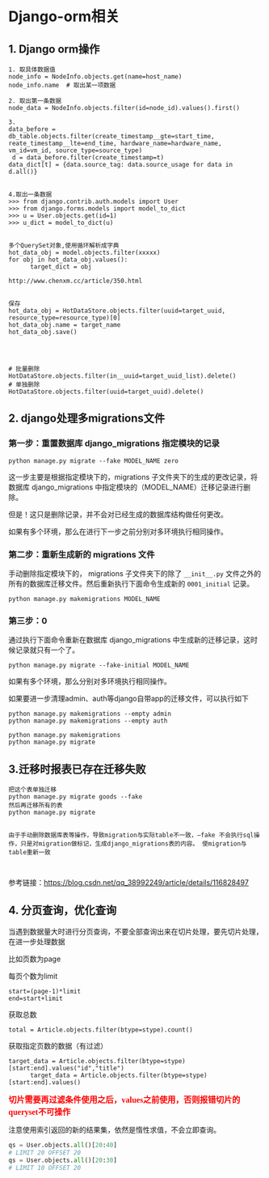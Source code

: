 





# Django-orm相关





## 1. Django orm操作

```
1. 取具体数据值
node_info = NodeInfo.objects.get(name=host_name)
node_info.name  # 取出某一项数据

2. 取出第一条数据
node_data = NodeInfo.objects.filter(id=node_id).values().first()

3.
data_before = db_table.objects.filter(create_timestamp__gte=start_time, reate_timestamp__lte=end_time, hardware_name=hardware_name, vm_id=vm_id, source_type=source_type)
 d = data_before.filter(create_timestamp=t)
data_dict[t] = {data.source_tag: data.source_usage for data in d.all()}


4.取出一条数据
>>> from django.contrib.auth.models import User  
>>> from django.forms.models import model_to_dict  
>>> u = User.objects.get(id=1)  
>>> u_dict = model_to_dict(u)  


多个QuerySet对象,使用循环解析成字典
hot_data_obj = model.objects.filter(xxxxx)
for obj in hot_data_obj.values():
      target_dict = obj
      
http://www.chenxm.cc/article/350.html


保存
hot_data_obj = HotDataStore.objects.filter(uuid=target_uuid, resource_type=resource_type)[0]
hot_data_obj.name = target_name
hot_data_obj.save()




# 批量删除
HotDataStore.objects.filter(in__uuid=target_uuid_list).delete()
# 单独删除
HotDataStore.objects.filter(uuid=target_uuid).delete()

```



## 2. django处理多migrations文件





### 第一步：重置数据库 django_migrations 指定模块的记录

```
python manage.py migrate --fake MODEL_NAME zero
```

这一步主要是根据指定模块下的，migrations 子文件夹下的生成的更改记录，将数据库 django_migrations 中指定模块的（MODEL_NAME）迁移记录进行删除。

但是！这只是删除记录，并不会对已经生成的数据库结构做任何更改。

如果有多个环境，那么在进行下一步之前分别对多环境执行相同操作。

### 第二步：重新生成新的 migrations 文件

手动删除指定模块下的， migrations 子文件夹下的除了 `__init__.py` 文件之外的所有的数据库迁移文件。然后重新执行下面命令生成新的 `0001_initial` 记录。

```
python manage.py makemigrations MODEL_NAME
```

### 第三步：0

通过执行下面命令重新在数据库 django_migrations 中生成新的迁移记录，这时候记录就只有一个了。

```
python manage.py migrate --fake-initial MODEL_NAME
```

如果有多个环境，那么分别对多环境执行相同操作。





如果要进一步清理admin、auth等django自带app的迁移文件，可以执行如下

```
python manage.py makemigrations --empty admin
python manage.py makemigrations --empty auth

python manage.py makemigrations
python manage.py migrate
```





## 3.迁移时报表已存在迁移失败





```
把这个表单独迁移
python manage.py migrate goods --fake
然后再迁移所有的表
python manage.py migrate


由于手动删除数据库表等操作，导致migration与实际table不一致，–fake 不会执行sql操作，只是对migration做标记，生成django_migrations表的内容。 使migration与table重新一致



```



参考链接：https://blog.csdn.net/qq_38992249/article/details/116828497



## 4. 分页查询，优化查询

当遇到数据量大时进行分页查询，不要全部查询出来在切片处理，要先切片处理，在进一步处理数据



比如页数为page

每页个数为limit

```
start=(page-1)*limit
end=start+limit
```



获取总数

```
total = Article.objects.filter(btype=stype).count()
```

获取指定页数的数据（有过滤）

```cobol
target_data = Article.objects.filter(btype=stype)[start:end].values("id","title")
      target_data = Article.objects.filter(btype=stype)[start:end].values()
```



<b><font color=red face="微软雅黑" size=3>切片需要再过滤条件使用之后，values之前使用，否则报错切片的queryset不可操作</font></b>



注意使用索引返回的新的结果集，依然是惰性求值，不会立即查询。

```python
qs = User.objects.all()[20:40]
# LIMIT 20 OFFSET 20
qs = User.objects.all()[20:30]
# LIMIT 10 OFFSET 20
```





